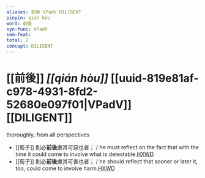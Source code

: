 ```yaml
---
aliases: 前後 VPadV DILIGENT
pinyin: qián hòu
word: 前後
syn-func: VPadV
sem-feat: 
total: 2
concept: DILIGENT 
---
```

# [[前後]] *[[qián hòu]]*  [[uuid-819e81af-c978-4931-8fd2-52680e097f01|VPadV]] [[DILIGENT]]
thoroughly, from all perspectives
 - [[荀子]] 則必**前後**慮其可惡也者；
                     / he must reflect on the fact that with the time it could come to involve what is detestable.[HXWD](https://hxwd.org/textview.html?location=KR3a0002_tls_003-13a.4)
 - [[荀子]] 則必**前後**慮其可害也者；
                     / he should reflect that sooner or later it, too, could come to involve harm.[HXWD](https://hxwd.org/textview.html?location=KR3a0002_tls_003-13a.6)